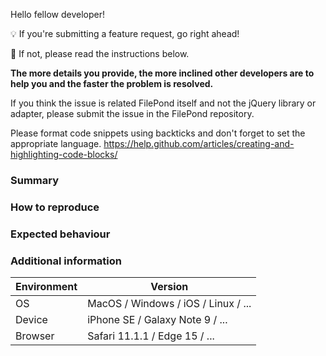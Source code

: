 Hello fellow developer!


💡 If you're submitting a feature request, go right ahead!

🐜 If not, please read the instructions below.


**The more details you provide, the more inclined other developers are to help you and the faster the problem is resolved.**


If you think the issue is related FilePond itself and not the jQuery library or adapter, please submit the issue in the FilePond repository.

Please format code snippets using backticks and don't forget to set the appropriate language.
https://help.github.com/articles/creating-and-highlighting-code-blocks/


### Summary



### How to reproduce



### Expected behaviour



### Additional information


| Environment  | Version
|------------- | -----------
| OS           | MacOS / Windows / iOS / Linux / ...
| Device       | iPhone SE / Galaxy Note 9 / ...
| Browser      | Safari 11.1.1 / Edge 15 / ...
